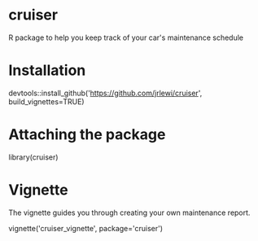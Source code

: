 # cruiser

R package to help you keep track of your car's maintenance schedule

# Installation

devtools::install_github('https://github.com/jrlewi/cruiser', 
build_vignettes=TRUE)

# Attaching the package

library(cruiser)

# Vignette

The vignette guides you through creating your own maintenance report. 

vignette('cruiser_vignette', package='cruiser')
